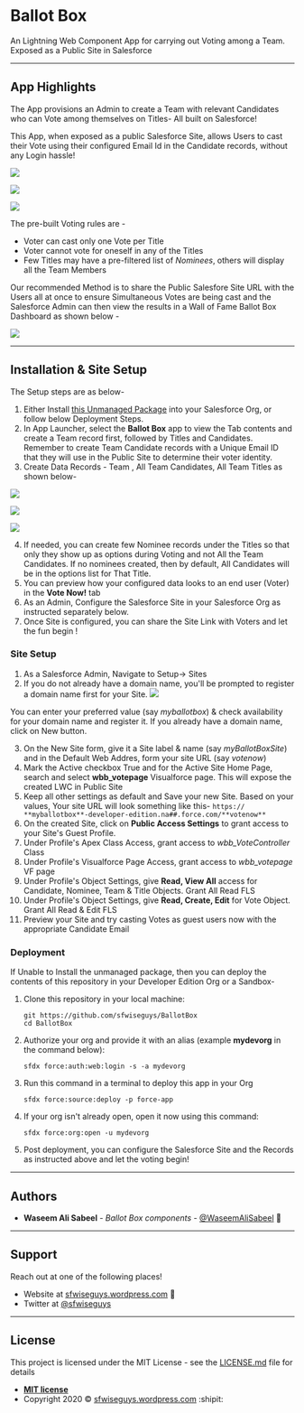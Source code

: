 # Ballot Box
An Lightning Web Component App for carrying out Voting among a Team. Exposed as a Public Site in Salesforce

---

## App Highlights

The App provisions an Admin to create a Team with relevant Candidates who can Vote among themselves on Titles- All built on Salesforce!

This App, when exposed as a public Salesforce Site, allows Users to cast their Vote using their configured Email Id in the Candidate records, without any Login hassle! 

![](.images/BallotBoxSite.png)

![](.images/IronManVote.png)

![](.images/NickFuryVote.png)


The pre-built Voting rules are - 
- Voter can cast only one Vote per Title
- Voter cannot vote for oneself in any of the Titles
- Few Titles may have a pre-filtered list of *Nominees*, others will display all the Team Members

Our recommended Method is to share the Public Salesfore Site URL with the Users all at once to ensure Simultaneous Votes are being cast and the Salesforce Admin can then view the results in a Wall of Fame Ballot Box Dashboard as shown below - 

![](.images/DashboardWallOfFame.png)

---

## Installation & Site Setup

The Setup steps are as below- 
1. Either Install [this Unmanaged Package](https://www.google.com) into your Salesforce Org, or follow below Deployment Steps.
2. In App Launcher, select the **Ballot Box** app to view the Tab contents and create a Team record first, followed by Titles and Candidates. Remember to create Team Candidate records with a Unique Email ID that they will use in the Public Site to determine their voter identity.
3. Create Data Records - Team , All Team Candidates, All Team Titles as shown below- 

![](.images/TitlesListView.png)

![](.images/CandidateForm.png)

![](.images/IronManQuestion.png)


4. If needed, you can create few Nominee records under the Titles so that only they show up as options during Voting and not All the Team Candidates. If no nominees created, then by default, All Candidates will be in the options list for That Title.
5. You can preview how your configured data looks to an end user (Voter) in the **Vote Now!** tab
6. As an Admin, Configure the Salesforce Site in your Salesforce Org as instructed separately below.
7. Once Site is configured, you can share the Site Link with Voters and let the fun begin !

###  Site Setup

1. As a Salesforce Admin, Navigate to Setup-> Sites
2. If you do not already have a domain name, you'll be prompted to register a domain name first for your Site.
![](.images/NewSite.png)

You can enter your preferred value (say *myballotbox*) & check availability for your domain name and register it.
If you already have a domain name, click on New button.

3. On the New Site form, give it a Site label & name (say *myBallotBoxSite*) and in the Default Web Addres, form your site URL (say *votenow*)
4. Mark the Active checkbox True and for the Active Site Home Page, search and select **wbb_votepage** Visualforce page. This will expose the created LWC in Public Site
5. Keep all other settings as default and Save your new Site.
Based on your values, Your site URL will look something like this- 
```https:// **myballotbox**-developer-edition.na##.force.com/**votenow**```
6. On the created Site, click on **Public Access Settings** to grant access to your Site's Guest Profile.
7. Under Profile's Apex Class Access, grant access to *wbb_VoteController* Class
8. Under Profile's Visualforce Page Access, grant access to *wbb_votepage* VF page
9. Under Profile's Object Settings, give **Read, View All** access for Candidate, Nominee, Team & Title Objects. Grant All Read FLS
9. Under Profile's Object Settings, give **Read, Create, Edit** for Vote Object. Grant All Read & Edit FLS
10. Preview your Site and try casting Votes as guest users now with the appropriate Candidate Email

### Deployment

If Unable to Install the unmanaged package, then you can deploy the contents of this repository in your Developer Edition Org or a Sandbox-

1. Clone this repository in your local machine:

    ```
    git https://github.com/sfwiseguys/BallotBox
    cd BallotBox
    ```

2. Authorize your org and provide it with an alias (example **mydevorg** in the command below):

    ```
    sfdx force:auth:web:login -s -a mydevorg
    ```

3. Run this command in a terminal to deploy this app in your Org

    ```
    sfdx force:source:deploy -p force-app
    ```

4. If your org isn't already open, open it now using this command:

    ```
    sfdx force:org:open -u mydevorg

    ```

5. Post deployment, you can configure the Salesforce Site and the Records as instructed above and let the voting begin!

---

## Authors

* **Waseem Ali Sabeel** - *Ballot Box components* - [@WaseemAliSabeel](https://github.com/WaseemAliSabeel) :cowboy_hat_face:

---

## Support

Reach out at one of the following places!

- Website at [sfwiseguys.wordpress.com](https://sfwiseguys.wordpress.com) :tophat:
- Twitter at [@sfwiseguys](https://twitter.com/sfwiseguys)

---

## License

This project is licensed under the MIT License - see the [LICENSE.md](LICENSE.md) file for details

- **[MIT license](http://opensource.org/licenses/mit-license.php)**
- Copyright 2020 :copyright:  [sfwiseguys.wordpress.com](https://sfwiseguys.wordpress.com) :shipit:
